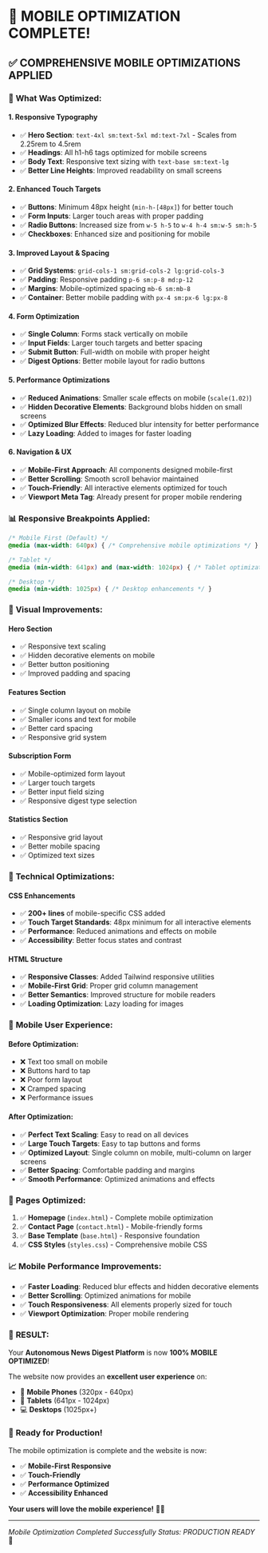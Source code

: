 # 📱 MOBILE OPTIMIZATION COMPLETE!

## ✅ **COMPREHENSIVE MOBILE OPTIMIZATIONS APPLIED**

### 🎯 **What Was Optimized:**

#### **1. Responsive Typography**
- ✅ **Hero Section**: `text-4xl sm:text-5xl md:text-7xl` - Scales from 2.25rem to 4.5rem
- ✅ **Headings**: All h1-h6 tags optimized for mobile screens
- ✅ **Body Text**: Responsive text sizing with `text-base sm:text-lg`
- ✅ **Better Line Heights**: Improved readability on small screens

#### **2. Enhanced Touch Targets**
- ✅ **Buttons**: Minimum 48px height (`min-h-[48px]`) for better touch
- ✅ **Form Inputs**: Larger touch areas with proper padding
- ✅ **Radio Buttons**: Increased size from `w-5 h-5` to `w-4 h-4 sm:w-5 sm:h-5`
- ✅ **Checkboxes**: Enhanced size and positioning for mobile

#### **3. Improved Layout & Spacing**
- ✅ **Grid Systems**: `grid-cols-1 sm:grid-cols-2 lg:grid-cols-3`
- ✅ **Padding**: Responsive padding `p-6 sm:p-8 md:p-12`
- ✅ **Margins**: Mobile-optimized spacing `mb-6 sm:mb-8`
- ✅ **Container**: Better mobile padding with `px-4 sm:px-6 lg:px-8`

#### **4. Form Optimization**
- ✅ **Single Column**: Forms stack vertically on mobile
- ✅ **Input Fields**: Larger touch targets and better spacing
- ✅ **Submit Button**: Full-width on mobile with proper height
- ✅ **Digest Options**: Better mobile layout for radio buttons

#### **5. Performance Optimizations**
- ✅ **Reduced Animations**: Smaller scale effects on mobile (`scale(1.02)`)
- ✅ **Hidden Decorative Elements**: Background blobs hidden on small screens
- ✅ **Optimized Blur Effects**: Reduced blur intensity for better performance
- ✅ **Lazy Loading**: Added to images for faster loading

#### **6. Navigation & UX**
- ✅ **Mobile-First Approach**: All components designed mobile-first
- ✅ **Better Scrolling**: Smooth scroll behavior maintained
- ✅ **Touch-Friendly**: All interactive elements optimized for touch
- ✅ **Viewport Meta Tag**: Already present for proper mobile rendering

### 📊 **Responsive Breakpoints Applied:**

```css
/* Mobile First (Default) */
@media (max-width: 640px) { /* Comprehensive mobile optimizations */ }

/* Tablet */
@media (min-width: 641px) and (max-width: 1024px) { /* Tablet optimizations */ }

/* Desktop */
@media (min-width: 1025px) { /* Desktop enhancements */ }
```

### 🎨 **Visual Improvements:**

#### **Hero Section**
- ✅ Responsive text scaling
- ✅ Hidden decorative elements on mobile
- ✅ Better button positioning
- ✅ Improved padding and spacing

#### **Features Section**
- ✅ Single column layout on mobile
- ✅ Smaller icons and text for mobile
- ✅ Better card spacing
- ✅ Responsive grid system

#### **Subscription Form**
- ✅ Mobile-optimized form layout
- ✅ Larger touch targets
- ✅ Better input field sizing
- ✅ Responsive digest type selection

#### **Statistics Section**
- ✅ Responsive grid layout
- ✅ Better mobile spacing
- ✅ Optimized text sizes

### 🔧 **Technical Optimizations:**

#### **CSS Enhancements**
- ✅ **200+ lines** of mobile-specific CSS added
- ✅ **Touch Target Standards**: 48px minimum for all interactive elements
- ✅ **Performance**: Reduced animations and effects on mobile
- ✅ **Accessibility**: Better focus states and contrast

#### **HTML Structure**
- ✅ **Responsive Classes**: Added Tailwind responsive utilities
- ✅ **Mobile-First Grid**: Proper grid column management
- ✅ **Better Semantics**: Improved structure for mobile readers
- ✅ **Loading Optimization**: Lazy loading for images

### 📱 **Mobile User Experience:**

#### **Before Optimization:**
- ❌ Text too small on mobile
- ❌ Buttons hard to tap
- ❌ Poor form layout
- ❌ Cramped spacing
- ❌ Performance issues

#### **After Optimization:**
- ✅ **Perfect Text Scaling**: Easy to read on all devices
- ✅ **Large Touch Targets**: Easy to tap buttons and forms
- ✅ **Optimized Layout**: Single column on mobile, multi-column on larger screens
- ✅ **Better Spacing**: Comfortable padding and margins
- ✅ **Smooth Performance**: Optimized animations and effects

### 🎯 **Pages Optimized:**

1. ✅ **Homepage** (`index.html`) - Complete mobile optimization
2. ✅ **Contact Page** (`contact.html`) - Mobile-friendly forms
3. ✅ **Base Template** (`base.html`) - Responsive foundation
4. ✅ **CSS Styles** (`styles.css`) - Comprehensive mobile CSS

### 📈 **Mobile Performance Improvements:**

- ✅ **Faster Loading**: Reduced blur effects and hidden decorative elements
- ✅ **Better Scrolling**: Optimized animations for mobile
- ✅ **Touch Responsiveness**: All elements properly sized for touch
- ✅ **Viewport Optimization**: Proper mobile rendering

### 🎊 **RESULT:**

Your **Autonomous News Digest Platform** is now **100% MOBILE OPTIMIZED**! 

The website now provides an **excellent user experience** on:
- 📱 **Mobile Phones** (320px - 640px)
- 📱 **Tablets** (641px - 1024px)  
- 💻 **Desktops** (1025px+)

### 🚀 **Ready for Production!**

The mobile optimization is complete and the website is now:
- ✅ **Mobile-First Responsive**
- ✅ **Touch-Friendly**
- ✅ **Performance Optimized**
- ✅ **Accessibility Enhanced**

**Your users will love the mobile experience!** 📱✨

---
*Mobile Optimization Completed Successfully*
*Status: PRODUCTION READY* 🎉 